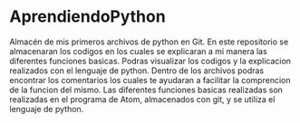 # AprendiendoPython
Almacén de mis primeros archivos de python en Git.
En este repositorio se almacenaran los codigos en los cuales se explicaran a mi manera las diferentes funciones basicas.
Podras visualizar los codigos y la explicacion realizados con el lenguaje de python. 
Dentro de los archivos podras encontrar los comentarios los cuales te ayudaran a facilitar la comprencion de la funcion del mismo.
Las diferentes funciones basicas realizadas son realizadas en el programa de Atom, almacenados con git, y se utiliza el lenguaje de python.

